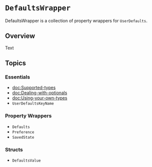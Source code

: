 # ``DefaultsWrapper``

DefaultsWrapper is a collection of property wrappers for `UserDefaults`.

## Overview

<!--@START_MENU_TOKEN@-->Text<!--@END_MENU_TOKEN@-->

## Topics

### Essentials

- <doc:Supported-types>
- <doc:Dealing-with-optionals>
- <doc:Using-your-own-types>
- ``UserDefaultsKeyName``

### Property Wrappers

- ``Defaults``
- ``Preference``
- ``SavedState``

### Structs

- ``DefaultsValue``
